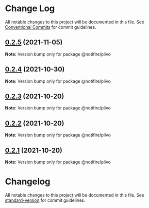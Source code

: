 # Change Log

All notable changes to this project will be documented in this file.
See [Conventional Commits](https://conventionalcommits.org) for commit guidelines.

## [0.2.5](https://github.com/novuhq/plivo/compare/v0.2.4...v0.2.5) (2021-11-05)

**Note:** Version bump only for package @notifire/plivo





## [0.2.4](https://github.com/novuhq/plivo/compare/v0.2.3...v0.2.4) (2021-10-30)

**Note:** Version bump only for package @notifire/plivo





## [0.2.3](https://github.com/novuhq/plivo/compare/v0.2.2...v0.2.3) (2021-10-20)

**Note:** Version bump only for package @notifire/plivo





## [0.2.2](https://github.com/novuhq/plivo/compare/v0.1.4...v0.2.2) (2021-10-20)

**Note:** Version bump only for package @notifire/plivo





## [0.2.1](https://github.com/novuhq/plivo/compare/v0.1.4...v0.2.1) (2021-10-20)

**Note:** Version bump only for package @notifire/plivo





# Changelog

All notable changes to this project will be documented in this file. See [standard-version](https://github.com/conventional-changelog/standard-version) for commit guidelines.

